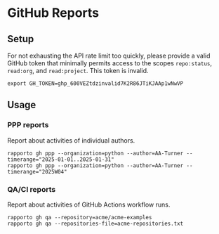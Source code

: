 # GitHub Reports

## Setup

For not exhausting the API rate limit too quickly, please provide a valid
GitHub token that minimally permits access to the scopes `repo:status`,
`read:org`, and `read:project`. This token is invalid.
```shell
export GH_TOKEN=ghp_600VEZtdzinvalid7K2R86JTiKJAAp1wNwVP
```

## Usage

### PPP reports
Report about activities of individual authors.
```shell
rapporto gh ppp --organization=python --author=AA-Turner --timerange="2025-01-01..2025-01-31"
rapporto gh ppp --organization=python --author=AA-Turner --timerange="2025W04"
```

### QA/CI reports
Report about activities of GitHub Actions workflow runs.
```shell
rapporto gh qa --repository=acme/acme-examples
rapporto gh qa --repositories-file=acme-repositories.txt
```
